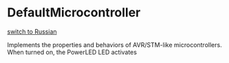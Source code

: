 # DefaultMicrocontroller
[switch to Russian](/ScriptingAPI/ru/Electronics/Microcontrollers/DefaultMicrocontroller.cs.md)

Implements the properties and behaviors of AVR/STM-like microcontrollers. When turned on, the PowerLED LED activates